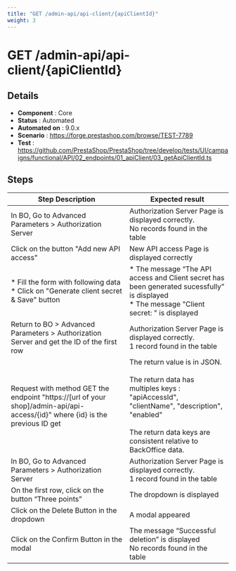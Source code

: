 ```yaml
---
title: "GET /admin-api/api-client/{apiClientId}"
weight: 3
---
```


# GET /admin-api/api-client/{apiClientId}
## Details
* **Component** : Core
* **Status** : Automated
* **Automated on** : 9.0.x
* **Scenario** : https://forge.prestashop.com/browse/TEST-7789
* **Test** : https://github.com/PrestaShop/PrestaShop/tree/develop/tests/UI/campaigns/functional/API/02_endpoints/01_apiClient/03_getApiClientId.ts

## Steps
| Step Description | Expected result |
| ----- | ----- |
| In BO, Go to Advanced Parameters > Authorization Server | Authorization Server Page is displayed correctly.<br>No records found in the table |
| Click on the button "Add new API access" | New API access Page is displayed correctly |
| * Fill the form with following data<br> * Click on "Generate client secret & Save" button | * The message “The API access and Client secret has been generated sucessfully” is displayed<br> * The message "Client secret: " is displayed |
| Return to BO > Advanced Parameters > Authorization Server and get the ID of the first row | Authorization Server Page is displayed correctly.<br>1 record found in the table |
| Request with method GET the endpoint "https://[url of your shop]/admin-api/api-access/\{id}" where \{id} is the previous ID get | The return value is in JSON.<br><br>The return data has multiples keys : "apiAccessId", "clientName", "description", "enabled"<br><br>The return data keys are consistent relative to BackOffice data. |
| In BO, Go to Advanced Parameters > Authorization Server | Authorization Server Page is displayed correctly.<br>1 record found in the table |
| On the first row, click on the button “Three points” | The dropdown is displayed |
| Click on the Delete Button in the dropdown | A modal appeared |
| Click on the Confirm Button in the modal | The message “Successful deletion” is displayed<br>No records found in the table |
